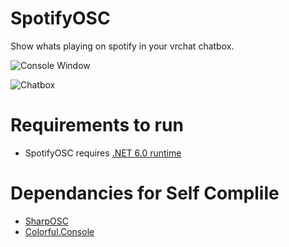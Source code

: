 # SpotifyOSC
Show whats playing on spotify in your vrchat chatbox.

![Console Window](https://i.imgur.com/rIgQekX_d.webp?maxwidth=760&fidelity=grand)

![Chatbox](https://i.imgur.com/ZUbXr5U_d.webp?maxwidth=760&fidelity=grand)

# Requirements to run
* SpotifyOSC requires [.NET 6.0 runtime](https://dotnet.microsoft.com/en-us/download/dotnet/thank-you/runtime-desktop-6.0.8-windows-x64-installer)

# Dependancies for Self Complile
* [SharpOSC](https://github.com/ValdemarOrn/SharpOSC)
* [Colorful.Console](https://github.com/tomakita/Colorful.Console)
